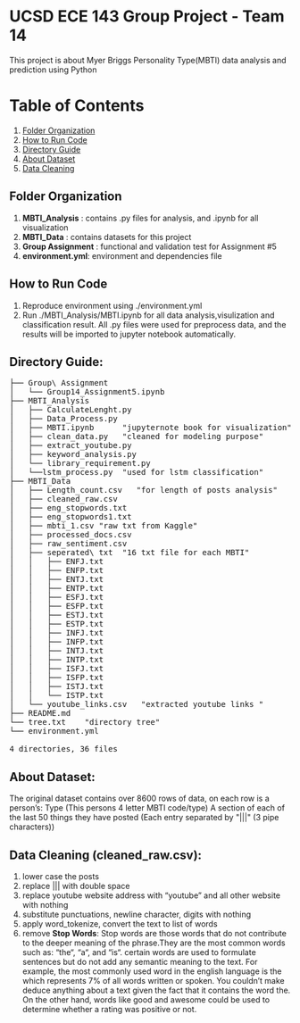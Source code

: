 # UCSD ECE 143 Group Project - Team 14
This project is about Myer Briggs Personality Type(MBTI) data analysis and prediction using Python

# Table of Contents  
1. [Folder Organization]((#folder) ) 
2. [How to Run Code](#run)  
3. [Directory Guide](#dir) 
4. [About Dataset](#data) 
5. [Data Cleaning](#clean) 

<a name="folder"/></a>
## Folder Organization
1. **MBTI_Analysis** : contains .py files for analysis, and .ipynb for all visualization
2. **MBTI_Data** : contains datasets for this project
3. **Group Assignment** : functional and validation test for Assignment #5
4. **environment.yml**: environment and dependencies file

<a name="run"/></a>
## How to Run Code
1. Reproduce environment using ./environment.yml
2. Run ./MBTI_Analysis/MBTI.ipynb for all data analysis,visulization and classification result. All .py files were used for preprocess data, and the results will be imported to jupyter notebook automatically.

<a name="dir"/></a>
## Directory Guide:
<pre>
├── Group\ Assignment
│   └── Group14_Assignment5.ipynb
├── MBTI_Analysis
│   ├── CalculateLenght.py
│   ├── Data_Process.py
│   ├── MBTI.ipynb      "jupyternote book for visualization"
│   ├── clean_data.py   "cleaned for modeling purpose"
│   ├── extract_youtube.py
│   ├── keyword_analysis.py
│   └── library_requirement.py
│   └──lstm_process.py  "used for lstm classification"
├── MBTI_Data
│   ├── Length_count.csv   "for length of posts analysis"
│   ├── cleaned_raw.csv
│   ├── eng_stopwords.txt
│   ├── eng_stopwords1.txt
│   ├── mbti_1.csv "raw txt from Kaggle"
│   ├── processed_docs.csv
│   ├── raw_sentiment.csv
│   ├── seperated\ txt  "16 txt file for each MBTI"
│   │   ├── ENFJ.txt
│   │   ├── ENFP.txt
│   │   ├── ENTJ.txt
│   │   ├── ENTP.txt
│   │   ├── ESFJ.txt
│   │   ├── ESFP.txt
│   │   ├── ESTJ.txt
│   │   ├── ESTP.txt
│   │   ├── INFJ.txt
│   │   ├── INFP.txt
│   │   ├── INTJ.txt
│   │   ├── INTP.txt
│   │   ├── ISFJ.txt
│   │   ├── ISFP.txt
│   │   ├── ISTJ.txt
│   │   └── ISTP.txt
│   └── youtube_links.csv   "extracted youtube links "
├── README.md
└── tree.txt    "directory tree"
└── environment.yml

4 directories, 36 files
</pre>

<a name="data"/></a>
## About Dataset: 
The original dataset contains over 8600 rows of data, on each row is a person’s:
Type (This persons 4 letter MBTI code/type)
A section of each of the last 50 things they have posted (Each entry separated by "|||" (3 pipe characters))

<a name="clean"/></a>
## Data Cleaning (cleaned_raw.csv):
1. lower case the posts
1. replace ||| with double space
3. replace youtube website address with “youtube” and all other website with nothing
4. substitute punctuations, newline character, digits with nothing
5. apply word_tokenize, convert the text to list of words
6. remove **Stop Words**: Stop words are those words that do not contribute to the deeper meaning of the phrase.They are the most common words such as: “the“, “a“, and “is“.
 certain words are used to formulate sentences but do not add any semantic meaning to the text. For example, the most commonly used word in the english language is the which represents 7% of all words written or spoken. You couldn’t make deduce anything about a text given the fact that it contains the word the. On the other hand, words like good and awesome could be used to determine whether a rating was positive or not.